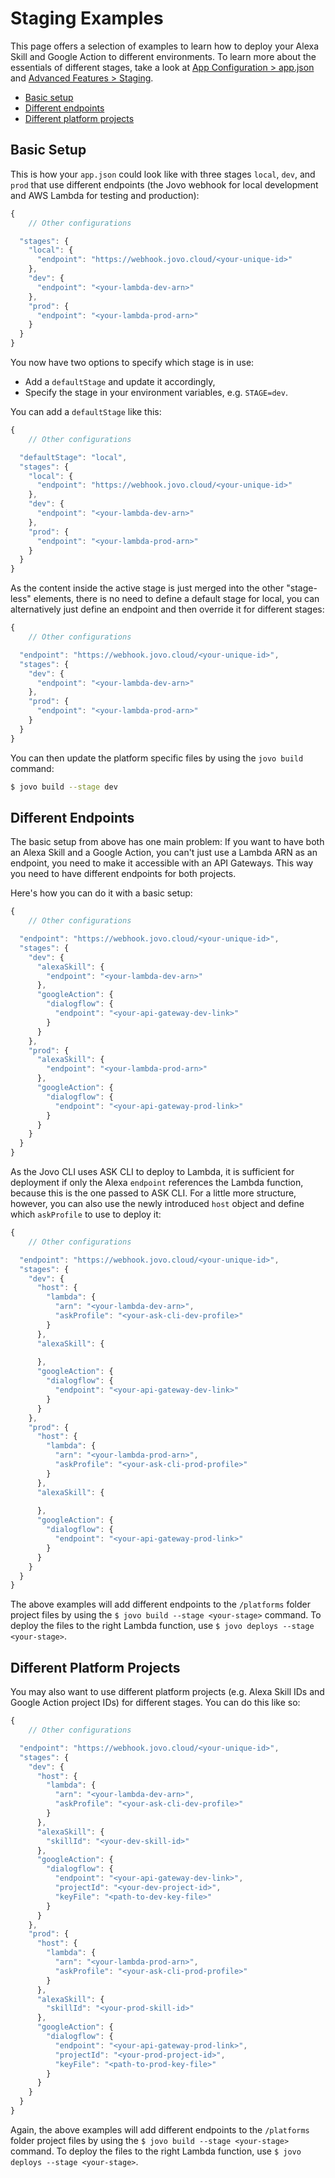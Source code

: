 # Staging Examples

This page offers a selection of examples to learn how to deploy your Alexa Skill and Google Action to different environments. To learn more about the essentials of different stages, take a look at [App Configuration > app.json](../03_app-configuration/app-json.md '../app-json') and [Advanced Features > Staging](../07_advanced#staging '../advanced#staging').

* [Basic setup](#basic-setup)
* [Different endpoints](#different-endpoints)
* [Different platform projects](#different-platform-projects)

## Basic Setup

This is how your `app.json` could look like with three stages `local`, `dev`, and `prod` that use different endpoints (the Jovo webhook for local development and AWS Lambda for testing and production):

```javascript
{
	// Other configurations

  "stages": {
    "local": {
      "endpoint": "https://webhook.jovo.cloud/<your-unique-id>"
    },
    "dev": {
      "endpoint": "<your-lambda-dev-arn>"
    },
    "prod": {
      "endpoint": "<your-lambda-prod-arn>"
    }
  }
}
```

You now have two options to specify which stage is in use:

* Add a `defaultStage` and update it accordingly, 
* Specify the stage in your environment variables, e.g. `STAGE=dev`.

You can add a `defaultStage` like this:

```javascript
{
	// Other configurations

  "defaultStage": "local",
  "stages": {
    "local": {
      "endpoint": "https://webhook.jovo.cloud/<your-unique-id>"
    },
    "dev": {
      "endpoint": "<your-lambda-dev-arn>"
    },
    "prod": {
      "endpoint": "<your-lambda-prod-arn>"
    }
  }
}
```

As the content inside the active stage is just merged into the other "stage-less" elements, there is no need to define a default stage for local, you can alternatively just define an endpoint and then override it for different stages:

```javascript
{
	// Other configurations

  "endpoint": "https://webhook.jovo.cloud/<your-unique-id>",
  "stages": {
    "dev": {
      "endpoint": "<your-lambda-dev-arn>"
    },
    "prod": {
      "endpoint": "<your-lambda-prod-arn>"
    }
  }
}
```

You can then update the platform specific files by using the `jovo build` command:

```sh
$ jovo build --stage dev
```

## Different Endpoints

The basic setup from above has one main problem: If you want to have both an Alexa Skill and a Google Action, you can't just use a Lambda ARN as an endpoint, you need to make it accessible with an API Gateways. This way you need to have different endpoints for both projects.

Here's how you can do it with a basic setup:

```javascript
{
	// Other configurations

  "endpoint": "https://webhook.jovo.cloud/<your-unique-id>",
  "stages": {
    "dev": {
      "alexaSkill": {
        "endpoint": "<your-lambda-dev-arn>"
      },
      "googleAction": {
        "dialogflow": {
          "endpoint": "<your-api-gateway-dev-link>"
        }
      }
    },
    "prod": {
      "alexaSkill": {
        "endpoint": "<your-lambda-prod-arn>"
      },
      "googleAction": {
        "dialogflow": {
          "endpoint": "<your-api-gateway-prod-link>"
        }
      }
    }
  }
}
```
As the Jovo CLI uses ASK CLI to deploy to Lambda, it is sufficient for deployment if only the Alexa `endpoint` references the Lambda function, because this is the one passed to ASK CLI. For a little more structure, however, you can also use the newly introduced `host` object and define which `askProfile` to use to deploy it:

```javascript
{
	// Other configurations

  "endpoint": "https://webhook.jovo.cloud/<your-unique-id>",
  "stages": {
    "dev": {
      "host": {
        "lambda": {
          "arn": "<your-lambda-dev-arn>",
          "askProfile": "<your-ask-cli-dev-profile>"
        }
      },
      "alexaSkill": {
        
      },
      "googleAction": {
        "dialogflow": {
          "endpoint": "<your-api-gateway-dev-link>"
        }
      }
    },
    "prod": {
      "host": {
        "lambda": {
          "arn": "<your-lambda-prod-arn>",
          "askProfile": "<your-ask-cli-prod-profile>"
        }
      },
      "alexaSkill": {
        
      },
      "googleAction": {
        "dialogflow": {
          "endpoint": "<your-api-gateway-prod-link>"
        }
      }
    }
  }
}
```

The above examples will add different endpoints to the `/platforms` folder project files by using the `$ jovo build --stage <your-stage>` command. To deploy the files to the right Lambda function, use `$ jovo deploys --stage <your-stage>`.

## Different Platform Projects

You may also want to use different platform projects (e.g. Alexa Skill IDs and Google Action project IDs) for different stages. You can do this like so:

```javascript
{
	// Other configurations

  "endpoint": "https://webhook.jovo.cloud/<your-unique-id>",
  "stages": {
    "dev": {
      "host": {
        "lambda": {
          "arn": "<your-lambda-dev-arn>",
          "askProfile": "<your-ask-cli-dev-profile>"
        }
      },
      "alexaSkill": {
        "skillId": "<your-dev-skill-id>"
      },
      "googleAction": {
        "dialogflow": {
          "endpoint": "<your-api-gateway-dev-link>",
          "projectId": "<your-dev-project-id>",
          "keyFile": "<path-to-dev-key-file>"
        }
      }
    },
    "prod": {
      "host": {
        "lambda": {
          "arn": "<your-lambda-prod-arn>",
          "askProfile": "<your-ask-cli-prod-profile>"
        }
      },
      "alexaSkill": {
        "skillId": "<your-prod-skill-id>"
      },
      "googleAction": {
        "dialogflow": {
          "endpoint": "<your-api-gateway-prod-link>",
          "projectId": "<your-prod-project-id>",
          "keyFile": "<path-to-prod-key-file>"
        }
      }
    }
  }
}
```

Again, the above examples will add different endpoints to the `/platforms` folder project files by using the `$ jovo build --stage <your-stage>` command. To deploy the files to the right Lambda function, use `$ jovo deploys --stage <your-stage>`.

<!--[metadata]: {"title": "Staging Examples", 
                "description": "Learn how to deploy your Alexa Skill and Google Action to different environments",
                "activeSections": ["kb"],
                "expandedSections": "kb",
                "inSections": "kb",
                "breadCrumbs": {"Docs": "docs",
				"Knowledge Base": "docs/kb"
                                },
		"commentsID": "framework/docs/kb/staging-examples",
		"route": "docs/kb/staging-examples"
                }-->
